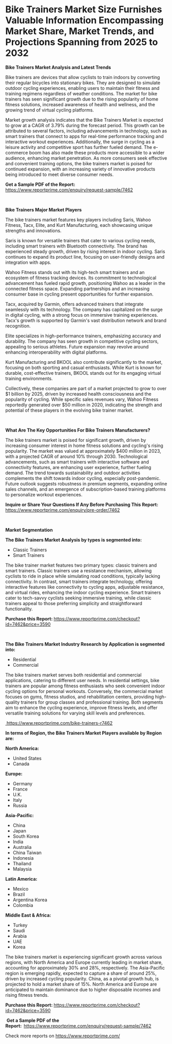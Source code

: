 <p><h1>Bike Trainers Market Size Furnishes Valuable Information Encompassing Market Share, Market Trends, and Projections Spanning from 2025 to 2032</h1></p><p><strong>Bike Trainers Market Analysis and Latest Trends</strong></p>
<p><p>Bike trainers are devices that allow cyclists to train indoors by converting their regular bicycles into stationary bikes. They are designed to simulate outdoor cycling experiences, enabling users to maintain their fitness and training regimens regardless of weather conditions. The market for bike trainers has seen significant growth due to the rising popularity of home fitness solutions, increased awareness of health and wellness, and the growing trend of virtual cycling platforms.</p><p>Market growth analysis indicates that the Bike Trainers Market is expected to grow at a CAGR of 3.79% during the forecast period. This growth can be attributed to several factors, including advancements in technology, such as smart trainers that connect to apps for real-time performance tracking and interactive workout experiences. Additionally, the surge in cycling as a leisure activity and competitive sport has further fueled demand. The e-commerce boom has also made these products more accessible to a wider audience, enhancing market penetration. As more consumers seek effective and convenient training options, the bike trainers market is poised for continued expansion, with an increasing variety of innovative products being introduced to meet diverse consumer needs.</p></p>
<p><strong>Get a Sample PDF of the Report:&nbsp;</strong> <a href="https://www.reportprime.com/enquiry/request-sample/7462?utm_campaign=3215&utm_medium=2&utm_source=Github&utm_content=ia&utm_term=19032025&utm_id=bike-trainers">https://www.reportprime.com/enquiry/request-sample/7462</a></p>
<p>&nbsp;</p>
<p><strong>Bike Trainers Major Market Players</strong></p>
<p><p>The bike trainers market features key players including Saris, Wahoo Fitness, Tacx, Elite, and Kurt Manufacturing, each showcasing unique strengths and innovations.</p><p>Saris is known for versatile trainers that cater to various cycling needs, including smart trainers with Bluetooth connectivity. The brand has experienced steady growth, driven by rising interest in indoor cycling. Saris continues to expand its product line, focusing on user-friendly designs and integration with apps.</p><p>Wahoo Fitness stands out with its high-tech smart trainers and an ecosystem of fitness tracking devices. Its commitment to technological advancement has fueled rapid growth, positioning Wahoo as a leader in the connected fitness space. Expanding partnerships and an increasing consumer base in cycling present opportunities for further expansion.</p><p>Tacx, acquired by Garmin, offers advanced trainers that integrate seamlessly with its technology. The company has capitalized on the surge in digital cycling, with a strong focus on immersive training experiences. Tacx's growth is supported by Garmin's vast distribution network and brand recognition.</p><p>Elite specializes in high-performance trainers, emphasizing accuracy and durability. The company has seen growth in competitive cycling sectors, appealing to serious athletes. Future expansion may revolve around enhancing interoperability with digital platforms.</p><p>Kurt Manufacturing and BKOOL also contribute significantly to the market, focusing on both sporting and casual enthusiasts. While Kurt is known for durable, cost-effective trainers, BKOOL stands out for its engaging virtual training environments.</p><p>Collectively, these companies are part of a market projected to grow to over $1 billion by 2025, driven by increased health consciousness and the popularity of cycling. While specific sales revenues vary, Wahoo Fitness reportedly generated over $50 million in 2020, indicating the strength and potential of these players in the evolving bike trainer market.</p></p>
<p>&nbsp;</p>
<p><strong>What Are The Key Opportunities For Bike Trainers Manufacturers?</strong></p>
<p><p>The bike trainers market is poised for significant growth, driven by increasing consumer interest in home fitness solutions and cycling's rising popularity. The market was valued at approximately $400 million in 2023, with a projected CAGR of around 10% through 2030. Technological advancements, such as smart trainers with interactive software and connectivity features, are enhancing user experience, further fueling demand. The trend towards sustainability and outdoor activities complements the shift towards indoor cycling, especially post-pandemic. Future outlook suggests robustness in premium segments, expanding online sales channels, and an emergence of subscription-based training platforms to personalize workout experiences.</p></p>
<p><strong>Inquire or Share Your Questions If Any Before Purchasing This Report:</strong> <a href="https://www.reportprime.com/enquiry/pre-order/7462?utm_campaign=3215&utm_medium=2&utm_source=Github&utm_content=ia&utm_term=19032025&utm_id=bike-trainers">https://www.reportprime.com/enquiry/pre-order/7462</a></p>
<p>&nbsp;</p>
<p><strong>Market Segmentation</strong></p>
<p><strong>The Bike Trainers Market Analysis by types is segmented into:</strong></p>
<p><ul><li>Classic Trainers</li><li>Smart Trainers</li></ul></p>
<p><p>The bike trainer market features two primary types: classic trainers and smart trainers. Classic trainers use a resistance mechanism, allowing cyclists to ride in place while simulating road conditions, typically lacking connectivity. In contrast, smart trainers integrate technology, offering interactive features like connectivity to cycling apps, adjustable resistance, and virtual rides, enhancing the indoor cycling experience. Smart trainers cater to tech-savvy cyclists seeking immersive training, while classic trainers appeal to those preferring simplicity and straightforward functionality.</p></p>
<p><strong>Purchase this Report:&nbsp;</strong><a href="https://www.reportprime.com/checkout?id=7462&price=3590&utm_campaign=3215&utm_medium=2&utm_source=Github&utm_content=ia&utm_term=19032025&utm_id=bike-trainers">https://www.reportprime.com/checkout?id=7462&price=3590</a></p>
<p>&nbsp;</p>
<p><strong>The Bike Trainers Market Industry Research by Application is segmented into:</strong></p>
<p><ul><li>Residential</li><li>Commercial</li></ul></p>
<p><p>The bike trainers market serves both residential and commercial applications, catering to different user needs. In residential settings, bike trainers are popular among fitness enthusiasts who seek convenient indoor cycling options for personal workouts. Conversely, the commercial market focuses on gyms, fitness studios, and rehabilitation centers, providing high-quality trainers for group classes and professional training. Both segments aim to enhance the cycling experience, improve fitness levels, and offer versatile training solutions for varying skill levels and preferences.</p></p>
<p><a href="https://www.reportprime.com/bike-trainers-r7462?utm_campaign=3215&utm_medium=2&utm_source=Github&utm_content=ia&utm_term=19032025&utm_id=bike-trainers">&nbsp;https://www.reportprime.com/bike-trainers-r7462</a></p>
<p><strong>In terms of Region, the Bike Trainers Market Players available by Region are:</strong></p>
<p>
    <p> <strong> North America: </strong>
        <ul>
            <li>United States</li>
            <li>Canada</li>
        </ul>
        </p> 
    <p> <strong> Europe: </strong>
        <ul>
            <li>Germany</li>
            <li>France</li>
            <li>U.K.</li>
            <li>Italy</li>
            <li>Russia</li>
        </ul>
        </p> 
    <p> <strong> Asia-Pacific: </strong>
        <ul>
            <li>China</li>
            <li>Japan</li>
            <li>South Korea</li>
            <li>India</li>
            <li>Australia</li>
            <li>China Taiwan</li>
            <li>Indonesia</li>
            <li>Thailand</li>
            <li>Malaysia</li>
        </ul>
        </p> 
    <p> <strong> Latin America: </strong>
        <ul>
            <li>Mexico</li>
            <li>Brazil</li>
            <li>Argentina Korea</li>
            <li>Colombia</li>
        </ul>
        </p> 
    <p> <strong> Middle East & Africa: </strong>
        <ul>
            <li>Turkey</li>
            <li>Saudi</li>
            <li>Arabia</li>
            <li>UAE</li>
            <li>Korea</li>
        </ul>
    </p>
    </p>
<p><p>The bike trainers market is experiencing significant growth across various regions, with North America and Europe currently leading in market share, accounting for approximately 30% and 28%, respectively. The Asia-Pacific region is emerging rapidly, expected to capture a share of around 25%, driven by increased cycling popularity. China, as a pivotal growth hub, is projected to hold a market share of 15%. North America and Europe are anticipated to maintain dominance due to higher disposable incomes and rising fitness trends.</p></p>
<p><strong>Purchase this Report: </strong><a href="https://www.reportprime.com/checkout?id=7462&price=3590&utm_campaign=3215&utm_medium=2&utm_source=Github&utm_content=ia&utm_term=19032025&utm_id=bike-trainers">https://www.reportprime.com/checkout?id=7462&price=3590</a></p>
<p>&nbsp;<strong>Get a Sample PDF of the Report:&nbsp;&nbsp;</strong><a href="https://www.reportprime.com/enquiry/request-sample/7462?utm_campaign=3215&utm_medium=2&utm_source=Github&utm_content=ia&utm_term=19032025&utm_id=bike-trainers">https://www.reportprime.com/enquiry/request-sample/7462</a></p>
<p><strong></strong></p>
<p>Check more reports on <a href="https://www.reportprime.com/?utm_campaign=3215&utm_medium=2&utm_source=Github&utm_content=ia&utm_term=19032025&utm_id=bike-trainers">https://www.reportprime.com/</a></p>